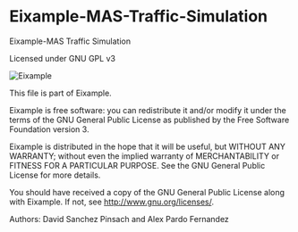 Eixample-MAS-Traffic-Simulation
===============================

Eixample-MAS Traffic Simulation

Licensed under GNU GPL v3

![Eixample](http://github.com/alex-pardo/Eixample-MAS-Traffic-Simulation/blob/gh-pages/images/eixample.tiff)

This file is part of Eixample.

Eixample is free software: you can redistribute it and/or modify
it under the terms of the GNU General Public License as published by
the Free Software Foundation version 3.

Eixample is distributed in the hope that it will be useful,
but WITHOUT ANY WARRANTY; without even the implied warranty of
MERCHANTABILITY or FITNESS FOR A PARTICULAR PURPOSE.  See the
GNU General Public License for more details.

You should have received a copy of the GNU General Public License
along with Eixample.  If not, see <http://www.gnu.org/licenses/>.

Authors: David Sanchez Pinsach and Alex Pardo Fernandez
